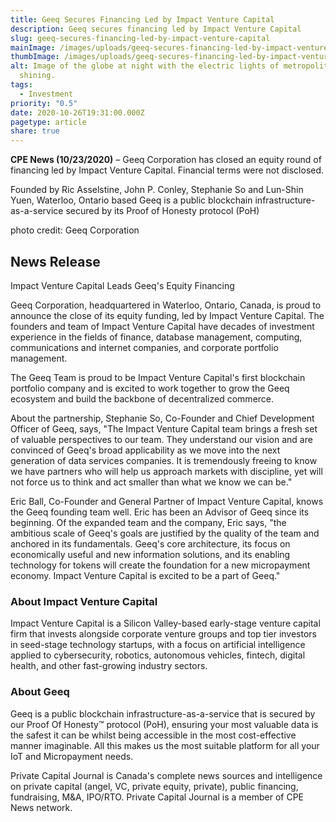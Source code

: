 ```yaml
---
title: Geeq Secures Financing Led by Impact Venture Capital
description: Geeq secures financing led by Impact Venture Capital
slug: geeq-secures-financing-led-by-impact-venture-capital
mainImage: /images/uploads/geeq-secures-financing-led-by-impact-venture-capital-featured.jpg
thumbImage: /images/uploads/geeq-secures-financing-led-by-impact-venture-capital-thumb.jpg
alt: Image of the globe at night with the electric lights of metropolitan areas
  shining.
tags:
  - Investment
priority: "0.5"
date: 2020-10-26T19:31:00.000Z
pagetype: article
share: true
---
```

**CPE News (10/23/2020)** – Geeq Corporation has closed an equity round of financing led by Impact Venture Capital. Financial terms were not disclosed.

Founded by Ric Asselstine, John P. Conley, Stephanie So and Lun-Shin Yuen, Waterloo, Ontario based Geeq is a public blockchain infrastructure-as-a-service secured by its Proof of Honesty protocol (PoH)

photo credit: Geeq Corporation

## News Release

Impact Venture Capital Leads Geeq's Equity Financing

Geeq Corporation, headquartered in Waterloo, Ontario, Canada, is proud to announce the close of its equity funding, led by Impact Venture Capital. The founders and team of Impact Venture Capital have decades of investment experience in the fields of finance, database management, computing, communications and internet companies, and corporate portfolio management.

The Geeq Team is proud to be Impact Venture Capital's first blockchain portfolio company and is excited to work together to grow the Geeq ecosystem and build the backbone of decentralized commerce.

About the partnership, Stephanie So, Co-Founder and Chief Development Officer of Geeq, says, "The Impact Venture Capital team brings a fresh set of valuable perspectives to our team. They understand our vision and are convinced of Geeq's broad applicability as we move into the next generation of data services companies. It is tremendously freeing to know we have partners who will help us approach markets with discipline, yet will not force us to think and act smaller than what we know we can be."

Eric Ball, Co-Founder and General Partner of Impact Venture Capital, knows the Geeq founding team well. Eric has been an Advisor of Geeq since its beginning. Of the expanded team and the company, Eric says, "the ambitious scale of Geeq's goals are justified by the quality of the team and anchored in its fundamentals. Geeq's core architecture, its focus on economically useful and new information solutions, and its enabling technology for tokens will create the foundation for a new micropayment economy. Impact Venture Capital is excited to be a part of Geeq."

### About Impact Venture Capital

Impact Venture Capital is a Silicon Valley-based early-stage venture capital firm that invests alongside corporate venture groups and top tier investors in seed-stage technology startups, with a focus on artificial intelligence applied to cybersecurity, robotics, autonomous vehicles, fintech, digital health, and other fast-growing industry sectors.

### About Geeq

Geeq is a public blockchain infrastructure-as-a-service that is secured by our Proof Of Honesty™ protocol (PoH), ensuring your most valuable data is the safest it can be whilst being accessible in the most cost-effective manner imaginable. All this makes us the most suitable platform for all your IoT and Micropayment needs.

Private Capital Journal is Canada's complete news sources and intelligence on private capital (angel, VC, private equity, private), public financing, fundraising, M&A, IPO/RTO. Private Capital Journal is a member of CPE News network.